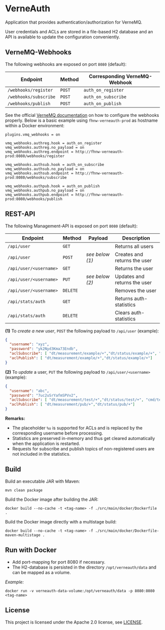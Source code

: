 # VerneAuth

Application that provides authentication/authorization for VerneMQ.

User credentials and ACLs are stored in a file-based H2 database and an API is available to update the configuration conveniently.


## VerneMQ-Webhooks
The following webhooks are exposed on port `8080` (default):

| Endpoint              | Method | Corresponding VerneMQ-Webhook |
|-----------------------|--------|-------------------------------|
| `/webhooks/register`  | `POST` | `auth_on_register`            |
| `/webhooks/subscribe` | `POST` | `auth_on_subscribe`           |
| `/webhooks/publish`   | `POST` | `auth_on_publish`             |

See the official [VerneMQ documentation](https://docs.vernemq.com/plugindevelopment/webhookplugins#configuring-webhooks) on how to configure the webhooks properly. 
Below is a basic example using `fhnw-verneauth-prod` as hostname within a Docker environment:
```
plugins.vmq_webhooks = on

vmq_webhooks.authreg.hook = auth_on_register
vmq_webhooks.authreg.no_payload = on
vmq_webhooks.authreg.endpoint = http://fhnw-verneauth-prod:8080/webhooks/register

vmq_webhooks.authsub.hook = auth_on_subscribe
vmq_webhooks.authsub.no_payload = on
vmq_webhooks.authsub.endpoint = http://fhnw-verneauth-prod:8080/webhooks/subscribe

vmq_webhooks.authpub.hook = auth_on_publish
vmq_webhooks.authpub.no_payload = on
vmq_webhooks.authpub.endpoint = http://fhnw-verneauth-prod:8080/webhooks/publish
```


## REST-API
The following Management-API is exposed on port `8080` (default):

| Endpoint                | Method   | Payload         | Description                  |
|-------------------------|----------|-----------------|------------------------------|
| `/api/user`             | `GET`    |                 | Returns all users            |
| `/api/user`             | `POST`   | *see below (1)* | Creates and returns the user |
| `/api/user/<username>`  | `GET`    |                 | Returns the user             |
| `/api/user/<username>`  | `PUT`    | *see below (2)* | Updates and returns the user |
| `/api/user/<username>`  | `DELETE` |                 | Removes the user             |
| `/api/stats/auth`       | `GET`    |                 | Returns auth-statistics      |
| `/api/stats/auth`       | `DELETE` |                 | Clears auth-statistics       |

**(1)** To *create a new user*, `POST` the following payload to `/api/user` (example):
```json
{
  "username": "xyz",
  "password": "yk2Nyd3Kma73Endb",
  "aclSubscribe": [ "dt/measurement/example/+","dt/status/example/+", "cmd/example"],
  "aclPublish": [ "dt/measurement/example/+","dt/status/example/+"]
}
```

**(2)** To *update* a user, `PUT` the following payload to `/api/user/<username>` (example):
```json
{
  "username": "abc",
  "password": "7uc2uSrYafmSPVv2",
  "aclSubscribe": [ "dt/measurement/test/+","dt/status/test/+", "cmd/test"],
  "aclPublish": [ "dt/measurement/pub/+","dt/status/pub/+"]
}
```

**Remarks:**
* The placeholder `%u` is supported for ACLs and is replaced by the corresponding username before processing.
* Statistics are preserved in-memory and thus get cleared automatically when the application is restarted.
* Requests for subscribe and publish topics of non-registered users are not included in the statistics.

## Build
Build an executable JAR with Maven:
```
mvn clean package
```

Build the Docker image after building the JAR:
```
docker build --no-cache -t <tag-name> -f ./src/main/docker/Dockerfile .
```

Build the Docker image directly with a multistage build:
```
docker build --no-cache -t <tag-name> -f ./src/main/docker/Dockerfile-maven-multistage .
```

## Run with Docker
* Add port-mapping for port 8080 if necessary.
* The H2-database is persisted in the directory `/opt/verneauth/data` and can be mapped as a volume.

*Example:*
```
docker run -v verneauth-data-volume:/opt/verneauth/data -p 8080:8080 <tag-name>
```



## License
This project is licensed under the Apache 2.0 license, see [LICENSE](LICENSE).
